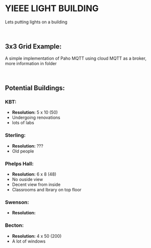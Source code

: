# YIEEE LIGHT BUILDING 
Lets putting lights on a building

<br/>

## 3x3 Grid Example:
A simple implementation of Paho MQTT using cloud MQTT as a broker, more information in folder

<br/>

## Potential Buildings:

### KBT:
  - **Resolution:** 5 x 10 (50)
  - Undergoing renovations
  - lots of labs


### Sterling:
  - **Resolution:** ???
  - Old people


### Phelps Hall:
  - **Resolution:** 6 x 8 (48)
  - No ouside view
  - Decent view from inside
  - Classrooms and lbrary on top floor

### Swenson:
  - **Resolution:** 

### Becton:
  - **Resolution:** 4 x 50 (200)
  - A lot of windows
  

